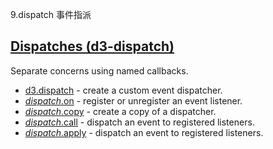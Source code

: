 9.dispatch 事件指派

## [](https://github.com/d3/d3/blob/main/API.md#dispatches-d3-dispatch)[Dispatches (d3-dispatch)](https://github.com/d3/d3-dispatch/tree/v3.0.1)

Separate concerns using named callbacks.

-   [d3.dispatch](https://github.com/d3/d3-dispatch/blob/v3.0.1/README.md#dispatch) - create a custom event dispatcher.
-   [*dispatch*.on](https://github.com/d3/d3-dispatch/blob/v3.0.1/README.md#dispatch_on) - register or unregister an event listener.
-   [*dispatch*.copy](https://github.com/d3/d3-dispatch/blob/v3.0.1/README.md#dispatch_copy) - create a copy of a dispatcher.
-   [*dispatch*.call](https://github.com/d3/d3-dispatch/blob/v3.0.1/README.md#dispatch_call) - dispatch an event to registered listeners.
-   [*dispatch*.apply](https://github.com/d3/d3-dispatch/blob/v3.0.1/README.md#dispatch_apply) - dispatch an event to registered listeners.
